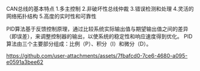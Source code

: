 CAN总线的基本特点
1.多主控制
2.非破坏性总线仲裁
3.错误检测和处理
4.灵活的网络拓扑结构
5.高度的实时性和可靠性

PID算法基于反馈控制原理，通过比较系统实际输出值与期望输出值之间的差异（即误差），来调整控制器的输出，以使系统的稳定性和响应速度得到优化。
PID算法由三个主要部分组成：比例（P）、积分（I）和微分（D）。

https://github.com/user-attachments/assets/7fbafcd0-7ce6-4680-a095-e0591a3bee62

